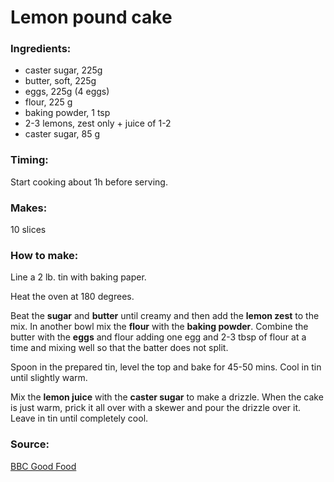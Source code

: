 # Lemon pound cake

### Ingredients:
* caster sugar, 225g
* butter, soft, 225g
* eggs, 225g (4 eggs)
* flour, 225 g
* baking powder, 1 tsp
* 2-3 lemons, zest only + juice of 1-2
* caster sugar, 85 g

### Timing:

Start cooking about 1h before serving.

### Makes:

10 slices

### How to make:

Line a 2 lb. tin with baking paper.

Heat the oven at 180 degrees. 

Beat the **sugar** and **butter** until creamy and then add the **lemon zest** to the mix. In another bowl mix the **flour** with the **baking powder**. Combine the butter with the **eggs** and flour adding one egg and 2-3 tbsp of flour at a time and mixing well so that the batter does not split. 

Spoon in the prepared tin, level the top and bake for 45-50 mins. Cool in tin until slightly warm.

Mix the **lemon juice** with the **caster sugar** to make a drizzle. When the cake is just warm, prick it all over with a skewer and pour the drizzle over it. Leave in tin until completely cool.


### Source:

[BBC Good Food](http://www.bbcgoodfood.com/recipes/4942/lemon-drizzle-cake)
